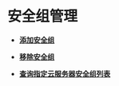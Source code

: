 # 安全组管理<a name="ZH-CN_TOPIC_0031167514"></a>

-   **[添加安全组](添加安全组.md)**  

-   **[移除安全组](移除安全组.md)**  

-   **[查询指定云服务器安全组列表](查询指定云服务器安全组列表.md)**  



